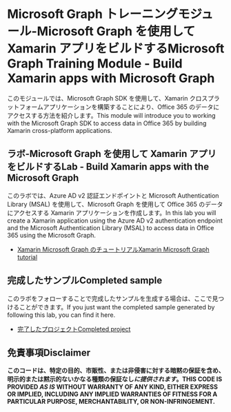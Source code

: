 # <a name="microsoft-graph-training-module---build-xamarin-apps-with-microsoft-graph"></a><span data-ttu-id="ccff6-101">Microsoft Graph トレーニングモジュール-Microsoft Graph を使用して Xamarin アプリをビルドする</span><span class="sxs-lookup"><span data-stu-id="ccff6-101">Microsoft Graph Training Module - Build Xamarin apps with Microsoft Graph</span></span>

<span data-ttu-id="ccff6-102">このモジュールでは、Microsoft Graph SDK を使用して、Xamarin クロスプラットフォームアプリケーションを構築することにより、Office 365 のデータにアクセスする方法を紹介します。</span><span class="sxs-lookup"><span data-stu-id="ccff6-102">This module will introduce you to working with the Microsoft Graph SDK to access data in Office 365 by building Xamarin cross-platform applications.</span></span>

## <a name="lab---build-xamarin-apps-with-the-microsoft-graph"></a><span data-ttu-id="ccff6-103">ラボ-Microsoft Graph を使用して Xamarin アプリをビルドする</span><span class="sxs-lookup"><span data-stu-id="ccff6-103">Lab - Build Xamarin apps with the Microsoft Graph</span></span>

<span data-ttu-id="ccff6-104">このラボでは、Azure AD v2 認証エンドポイントと Microsoft Authentication Library (MSAL) を使用して、Microsoft Graph を使用して Office 365 のデータにアクセスする Xamarin アプリケーションを作成します。</span><span class="sxs-lookup"><span data-stu-id="ccff6-104">In this lab you will create a Xamarin application using the Azure AD v2 authentication endpoint and the Microsoft Authentication Library (MSAL) to access data in Office 365 using the Microsoft Graph.</span></span>

- [<span data-ttu-id="ccff6-105">Xamarin Microsoft Graph のチュートリアル</span><span class="sxs-lookup"><span data-stu-id="ccff6-105">Xamarin Microsoft Graph tutorial</span></span>](https://docs.microsoft.com/graph/tutorials/xamarin)

## <a name="completed-sample"></a><span data-ttu-id="ccff6-106">完成したサンプル</span><span class="sxs-lookup"><span data-stu-id="ccff6-106">Completed sample</span></span>

<span data-ttu-id="ccff6-107">このラボをフォローすることで完成したサンプルを生成する場合は、ここで見つけることができます。</span><span class="sxs-lookup"><span data-stu-id="ccff6-107">If you just want the completed sample generated by following this lab, you can find it here.</span></span>

- [<span data-ttu-id="ccff6-108">完了したプロジェクト</span><span class="sxs-lookup"><span data-stu-id="ccff6-108">Completed project</span></span>](demo)

## <a name="disclaimer"></a><span data-ttu-id="ccff6-109">免責事項</span><span class="sxs-lookup"><span data-stu-id="ccff6-109">Disclaimer</span></span>

<span data-ttu-id="ccff6-110">**このコードは、特定の目的、市販性、または非侵害に対する暗黙の保証を含め、明示的または黙示的ないかなる種類の保証なし*に提供されます*。**</span><span class="sxs-lookup"><span data-stu-id="ccff6-110">**THIS CODE IS PROVIDED *AS IS* WITHOUT WARRANTY OF ANY KIND, EITHER EXPRESS OR IMPLIED, INCLUDING ANY IMPLIED WARRANTIES OF FITNESS FOR A PARTICULAR PURPOSE, MERCHANTABILITY, OR NON-INFRINGEMENT.**</span></span>
